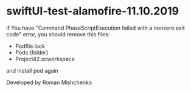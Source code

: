 # swiftUI-test-alamofire-11.10.2019


if You have "Command PhaseScriptExecution failed with a nonzero exit code" error, you should remove this files:
- Podfile.lock
- Pods (folder)
- Project42.xcworkspace

and install pod again

Developed by Roman Mishchenko
